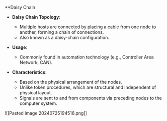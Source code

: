 **Daisy Chain

- **Daisy Chain Topology**:
  - Multiple hosts are connected by placing a cable from one node to another, forming a chain of connections.
  - Also known as a daisy-chain configuration.

- **Usage**:
  - Commonly found in automation technology (e.g., Controller Area Network, CAN).

- **Characteristics**:
  - Based on the physical arrangement of the nodes.
  - Unlike token procedures, which are structural and independent of physical layout.
  - Signals are sent to and from components via preceding nodes to the computer system.
  

![[Pasted image 20240725194516.png]]
